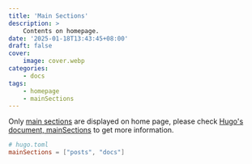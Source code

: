 ```yaml
---
title: 'Main Sections'
description: >
    Contents on homepage.
date: '2025-01-18T13:43:45+08:00'
draft: false
cover:
    image: cover.webp
categories:
    - docs
tags:
    - homepage
    - mainSections
---
```


Only [main sections][mainSections] are displayed on home page, please check [Hugo's document, mainSections][mainSections] to get more information.

```toml
# hugo.toml
mainSections = ["posts", "docs"]
```

[mainSections]: https://gohugo.io/methods/site/mainsections/ "mainSections - Hugo"
